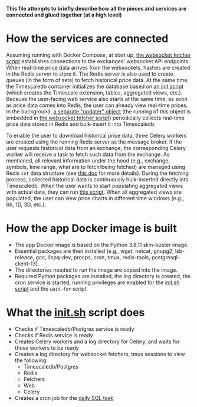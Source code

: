 **This file attempts to briefly describe how all the pieces and services are connected and glued together (at a high level)**

# How the services are connected
Assuming running with Docker Compose, at start up, [the websocket fetcher script](../scripts/fetchers/ws.py) establishes connections to the exchanges' websocket API endpoints. When real-time price data arrives from the websockets, hashes are created in the Redis server to store it. The Redis server is also used to create queues (in the form of sets) to fetch historical price data. At the same time, the Timescaledb container initializes the database based on [an init script](../scripts/database/init/create.sql) (which creates the Timescale extension, tables, aggregated views, etc.). Because the user-facing web service also starts at the same time, as soon as price data comes into Redis, the user can already view real-time prices. In the background, [a separate "updater" object](../fetchers/ws/updater.py) (the running of this object is embedded in [the websocket fetcher script](../scripts/fetchers/ws.py)) periodically collects real-time price data stored in Redis and bulk-insert it into Timescaledb.

To enable the user to download historical price data, three Celery workers are created using the running Redis server as the message broker. If the user requests historical data from an exchange, the corresponding Celery worker will receive a task to fetch such data from the exchange. As mentioned, all relevant information under the hood (e.g., exchange, symbols, time range, what are to fetch/being fetched) are managed using Redis `set` data structure (see [this doc](fetchers.md) for more details). During the fetching process, collected historical data is continuously bulk-inserted directly into Timescaledb. When the user wants to start populating aggregated views with actual data, they can run [this script](../scripts/database/once/populate_agg.sql). When all aggregated views are populated, the user can view price charts in different time windows (e.g., 6h, 1D, 3D, etc.).

# How the app Docker image is built
- The app Docker image is based on the Python 3.8.11 slim-buster image.
- Essential packages are then installed (e.g., wget, netcat, gnupg2, lsb-release, gcc, libpq-dev, procps, cron, tmux, redis-tools, postgresql-client-13).
- The directories needed to run the image are copied into the image.
- Required Python packages are installed, the log directory is created, the cron service is started, running privileges are enabled for the [init.sh script](../scripts/docker/init.sh) and the `wait-for` script.

# What the [init.sh](../scripts/docker/init.sh) script does
- Checks if Timescaledb/Postgres service is ready
- Checks if Redis service is ready
- Creates Celery workers and a log directory for Celery, and waits for those workers to be ready
- Creates a log directory for websocket fetchers, tmux sessions to view the following:
    - Timescaledb/Postgres
    - Redis
    - Fetchers
    - Web
    - Celery
- Creates a cron job for the [daily SQL task](../scripts/database/cron/daily.sql)
